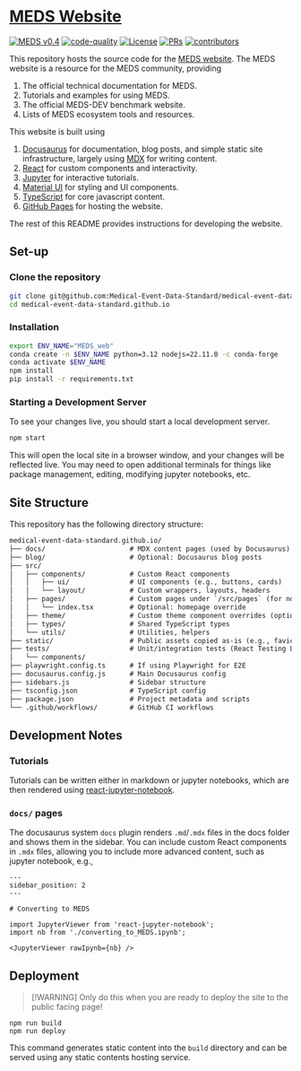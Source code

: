 # [MEDS Website](https://medical-event-data-standard.github.io/)

[![MEDS v0.4](https://img.shields.io/badge/MEDS-0.3.3-blue)](https://medical-event-data-standard.github.io/)
[![code-quality](https://github.com/Medical-Event-Data-Standard/medical-event-data-standard.github.io/actions/workflows/code-quality-main.yaml/badge.svg)](https://github.com/Medical-Event-Data-Standard/medical-event-data-standard.github.io/actions/workflows/code-quality-main.yaml)
[![License](https://img.shields.io/badge/License-MIT-green.svg?labelColor=gray)](https://github.com/Medical-Event-Data-Standard/medical-event-data-standard.github.io#license)
[![PRs](https://img.shields.io/badge/PRs-welcome-brightgreen.svg)](https://github.com/Medical-Event-Data-Standard/medical-event-data-standard.github.io/pulls)
[![contributors](https://img.shields.io/github/contributors/Medical-Event-Data-Standard/medical-event-data-standard.github.io.svg)](https://github.com/Medical-Event-Data-Standard/medical-event-data-standard.github.io/graphs/contributors)

<!---
[![codecov](https://codecov.io/gh/Medical-Event-Data-Standard/medical-event-data-standard.github.io/graph/badge.svg?token=5RORKQOZF9)](https://codecov.io/gh/Medical-Event-Data-Standard/medical-event-data-standard.github.io)
[![tests](https://github.com/Medical-Event-Data-Standard/medical-event-data-standard.github.io/actions/workflows/tests.yaml/badge.svg)](https://github.com/Medical-Event-Data-Standard/medical-event-data-standard.github.io/actions/workflows/tests.yml)
-->

This repository hosts the source code for the [MEDS website](https://medical-event-data-standard.github.io/).
The MEDS website is a resource for the MEDS community, providing

1. The official technical documentation for MEDS.
2. Tutorials and examples for using MEDS.
3. The official MEDS-DEV benchmark website.
4. Lists of MEDS ecosystem tools and resources.

This website is built using

1. [Docusaurus](https://docusaurus.io/) for documentation, blog posts, and simple static site
   infrastructure, largely using [MDX](https://mdxjs.com/) for writing content.
2. [React](https://reactjs.org/) for custom components and interactivity.
3. [Jupyter](https://jupyter.org/) for interactive tutorials.
4. [Material UI](https://mui.com/) for styling and UI components.
5. [TypeScript](https://www.typescriptlang.org/) for core javascript content.
6. [GitHub Pages](https://pages.github.com/) for hosting the website.

The rest of this README provides instructions for developing the website.

## Set-up

### Clone the repository

```bash
git clone git@github.com:Medical-Event-Data-Standard/medical-event-data-standard.github.io.git
cd medical-event-data-standard.github.io
```

### Installation

```bash
export ENV_NAME="MEDS_web"
conda create -n $ENV_NAME python=3.12 nodejs=22.11.0 -c conda-forge
conda activate $ENV_NAME
npm install
pip install -r requirements.txt
```

### Starting a Development Server

To see your changes live, you should start a local development server.

```bash
npm start
```

This will open the local site in a browser window, and your changes will be reflected live. You may need to
open additional terminals for things like package management, editing, modifying jupyter notebooks, etc.

## Site Structure

This repository has the following directory structure:

```txt
medical-event-data-standard.github.io/
├── docs/                     # MDX content pages (used by Docusaurus)
├── blog/                     # Optional: Docusaurus blog posts
├── src/
│   ├── components/           # Custom React components
│   │   ├── ui/               # UI components (e.g., buttons, cards)
│   │   └── layout/           # Custom wrappers, layouts, headers
│   ├── pages/                # Custom pages under `/src/pages` (for non-doc routes)
│   │   └── index.tsx         # Optional: homepage override
│   ├── theme/                # Custom theme component overrides (optional)
│   ├── types/                # Shared TypeScript types
│   └── utils/                # Utilities, helpers
├── static/                   # Public assets copied as-is (e.g., favicon, images)
├── tests/                    # Unit/integration tests (React Testing Library, Jest)
│   └── components/
├── playwright.config.ts      # If using Playwright for E2E
├── docusaurus.config.js      # Main Docusaurus config
├── sidebars.js               # Sidebar structure
├── tsconfig.json             # TypeScript config
├── package.json              # Project metadata and scripts
└── .github/workflows/        # GitHub CI workflows
```

## Development Notes

### Tutorials

Tutorials can be written either in markdown or jupyter notebooks, which are then rendered using
[react-jupyter-notebook](https://github.com/Joeyonng/react-jupyter-notebook).

### `docs/` pages

The docusaurus system `docs` plugin renders `.md`/`.mdx` files in the docs folder and shows them in the sidebar. You
can include custom React components in `.mdx` files, allowing you to include more advanced content, such as
jupyter notebook, e.g.,

```mdx
---
sidebar_position: 2
---

# Converting to MEDS

import JupyterViewer from 'react-jupyter-notebook';
import nb from './converting_to_MEDS.ipynb';

<JupyterViewer rawIpynb={nb} />
```

## Deployment

> [!WARNING] Only do this when you are ready to deploy the site to the public facing page!

```
npm run build
npm run deploy
```

This command generates static content into the `build` directory and can be served using any static contents
hosting service.
